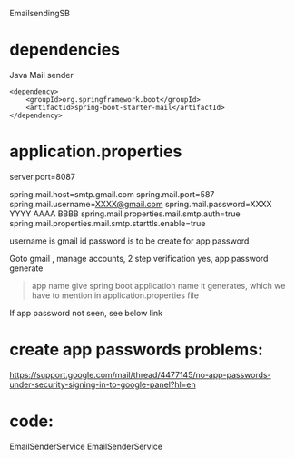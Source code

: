 EmailsendingSB

dependencies
============

Java Mail sender 

	<dependency>
		<groupId>org.springframework.boot</groupId>
		<artifactId>spring-boot-starter-mail</artifactId>
	</dependency>


application.properties 
=========================
server.port=8087

spring.mail.host=smtp.gmail.com
spring.mail.port=587
spring.mail.username=XXXX@gmail.com
spring.mail.password=XXXX YYYY AAAA BBBB
spring.mail.properties.mail.smtp.auth=true
spring.mail.properties.mail.smtp.starttls.enable=true


username is gmail id
password is to be create for app password

Goto gmail , manage accounts,  2 step verification yes, app password generate
> app name give spring boot application name
> it generates, which we have to mention in application.properties file 

If app password not seen, see below link 

create app passwords problems: 
==============================
https://support.google.com/mail/thread/4477145/no-app-passwords-under-security-signing-in-to-google-panel?hl=en

code:
=====
EmailSenderService
EmailSenderService
